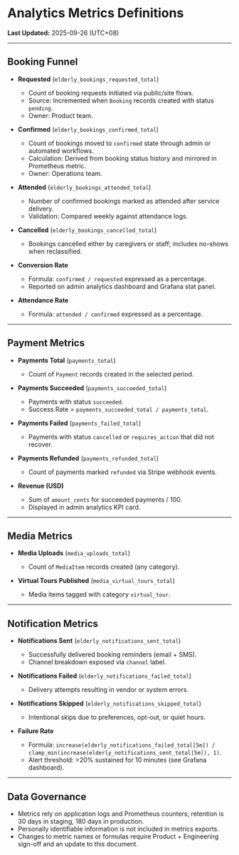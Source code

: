 # Analytics Metrics Definitions

**Last Updated:** 2025-09-26 (UTC+08)

---

## Booking Funnel
- **Requested** (`elderly_bookings_requested_total`)
  - Count of booking requests initiated via public/site flows.
  - Source: Incremented when `Booking` records created with status `pending`.
  - Owner: Product team.

- **Confirmed** (`elderly_bookings_confirmed_total`)
  - Count of bookings moved to `confirmed` state through admin or automated workflows.
  - Calculation: Derived from booking status history and mirrored in Prometheus metric.
  - Owner: Operations team.

- **Attended** (`elderly_bookings_attended_total`)
  - Number of confirmed bookings marked as attended after service delivery.
  - Validation: Compared weekly against attendance logs.

- **Cancelled** (`elderly_bookings_cancelled_total`)
  - Bookings cancelled either by caregivers or staff; includes no-shows when reclassified.

- **Conversion Rate**
  - Formula: `confirmed / requested` expressed as a percentage.
  - Reported on admin analytics dashboard and Grafana stat panel.

- **Attendance Rate**
  - Formula: `attended / confirmed` expressed as a percentage.

---

## Payment Metrics
- **Payments Total** (`payments_total`)
  - Count of `Payment` records created in the selected period.

- **Payments Succeeded** (`payments_succeeded_total`)
  - Payments with status `succeeded`.
  - Success Rate = `payments_succeeded_total / payments_total`.

- **Payments Failed** (`payments_failed_total`)
  - Payments with status `cancelled` or `requires_action` that did not recover.

- **Payments Refunded** (`payments_refunded_total`)
  - Count of payments marked `refunded` via Stripe webhook events.

- **Revenue (USD)**
  - Sum of `amount_cents` for succeeded payments / 100.
  - Displayed in admin analytics KPI card.

---

## Media Metrics
- **Media Uploads** (`media_uploads_total`)
  - Count of `MediaItem` records created (any category).

- **Virtual Tours Published** (`media_virtual_tours_total`)
  - Media items tagged with category `virtual_tour`.

---

## Notification Metrics
- **Notifications Sent** (`elderly_notifications_sent_total`)
  - Successfully delivered booking reminders (email + SMS).
  - Channel breakdown exposed via `channel` label.

- **Notifications Failed** (`elderly_notifications_failed_total`)
  - Delivery attempts resulting in vendor or system errors.

- **Notifications Skipped** (`elderly_notifications_skipped_total`)
  - Intentional skips due to preferences, opt-out, or quiet hours.

- **Failure Rate**
  - Formula: `increase(elderly_notifications_failed_total[5m]) / clamp_min(increase(elderly_notifications_sent_total[5m]), 1)`.
  - Alert threshold: >20% sustained for 10 minutes (see Grafana dashboard).

---

## Data Governance
- Metrics rely on application logs and Prometheus counters; retention is 30 days in staging, 180 days in production.
- Personally identifiable information is not included in metrics exports.
- Changes to metric names or formulas require Product + Engineering sign-off and an update to this document.
